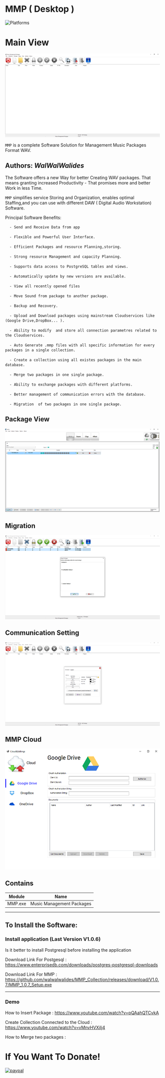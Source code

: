 # MMP ( Desktop )
![Platforms](https://img.shields.io/badge/Supported%20platforms-Win32%20and%20Win64-red.svg)

# Main View
![](View/Img/MainView.png)

`MMP` is a complete Software Solution for Management Music Packages Format WAV.


**Authors:**  *WalWalWalides*
------

The Software offers a new Way for better Creating WAV packages. That means granting increased Productivity - That promises more and better Work in less Time.

`MMP` simplifies service Storing and Organization, enables optimal Staffing,and you can use with different DAW ( Digital Audio Workstation) Software.




Principal Software Benefits:

      - Send and Receive Data from app

      - Flexible and Powerful User Interface.

      - Efficient Packages and resource Planning,storing.

      - Strong resource Management and capacity Planning.
      
      - Supports data access to PostgreSQL tables and views.
      
      - Automatically update by new versions are available.
      
      - View all recently opened files
      
      - Move Sound from package to another package.
      
      - Backup and Recovery.
      
      - Upload and Download packages using mainstream Cloudservices like (Google Drive,DropBox... ).
      
      - Ability to modify  and store all connection parametres related to the Cloudservices.
      
      - Auto Generate .mmp files with all specific information for every packages in a single collection.
      
      - Create a collection using all existes packages in the main database.
      
      - Merge two packages in one single package.
      
      - Ability to exchange packages with different platforms.

      - Better management of communication errors with the database.

      - Migration  of two packages in one single package.

 ## Package View 
 
 ![](View/Img/PackagesView.png)   

 
 ## Migration  
 
 ![](View/Img/MigrationView.png)   

 ## Communication Setting   
 
 ![](View/Img/CommunicationSetting.png)   

 ## MMP Cloud   
 
 ![](View/Img/CloudSettings.png)   

## Contains

| Module | Name | 
| --- | --- |
|MMP.exe|Music Management Packages |


------

## To Install the Software:

### Install application (Last Version V1.0.6)
Is it better to install Postgresql before installing the application 

Download Link For Postgesql : https://www.enterprisedb.com/downloads/postgres-postgresql-downloads

Download Link For MMP : https://github.com/walwalwalides/MMP_Collection/releases/download/V1.0.7/MMP_1.0.7_Setup.exe


------

### Demo
How to Insert Package : 
https://www.youtube.com/watch?v=pQAahQTCvkA

Create Collection Connected to the Cloud : 
https://www.youtube.com/watch?v=vMnvHVXiIj4

How to Merge two packages :




# If You Want To Donate!

[![paypal](https://www.paypalobjects.com/en_US/i/btn/btn_donateCC_LG.gif)](https://www.paypal.com/cgi-bin/webscr?cmd=_s-xclick&hosted_button_id=Y79F36A9BGLHS&source=url)


